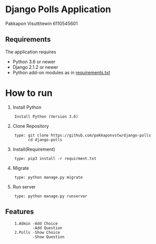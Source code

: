 # Django Polls Application
 Pakkapon Visuttitewin 6110545601

 ## Requirements

 The application requires
 * Python 3.6 or newer
 * Django 2.1.2 or newer
 * Python add-on modules as in [requirements.txt](requirements.txt)

# How to run
1. Install Python
```   
    Install Python (Version 3.6)
```

2. Clone Repository
```
    type: git clone https://github.com/pakkaponvstw/django-polls
          cd django-polls
``` 
3. Install(Requirement)
```
    type: pip3 install -r requirment.txt
```
4. Migrate
```
    type: python manage.py migrate
```
5. Run server
```
    type: python manage.py runserver
```
## Features
```    
    1.Admin -Add Choice
            -Add Question
    2.Polls -Show Choice
            -Show Question
```